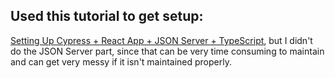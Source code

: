 ## Used this tutorial to get setup:

[Setting Up Cypress + React App + JSON Server + TypeScript](https://www.rahulpnath.com/blog/cypress-react-app-json-server-typescript/), but I didn't do the JSON Server part, since that can be very time consuming to maintain and can get very messy if it isn't maintained properly.
